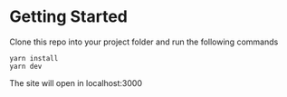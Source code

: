 # Getting Started

Clone this repo into your project folder and run the following commands

    yarn install
    yarn dev

The site will open in localhost:3000
